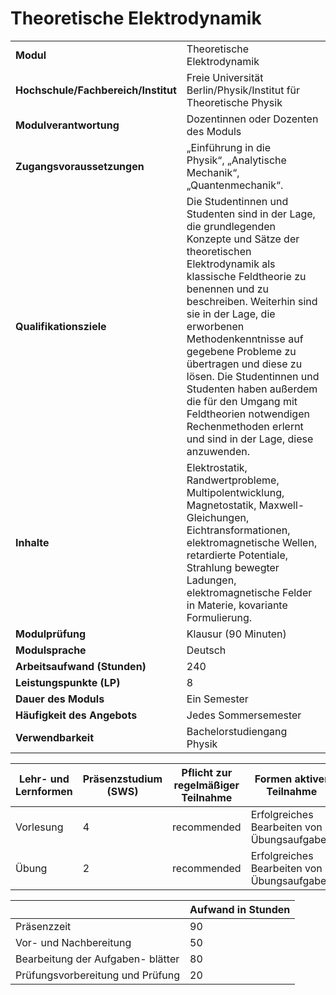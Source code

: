 # Theoretische Elektrodynamik
|                                    |   |
|------------------------------------|---|
|**Modul**                           | Theoretische Elektrodynamik |
|**Hochschule/Fachbereich/Institut** | Freie Universität Berlin/Physik/Institut für Theoretische Physik |
|**Modulverantwortung**              | Dozentinnen oder Dozenten des Moduls |
|**Zugangsvoraussetzungen**          | „Einführung in die<br>Physik“, „Analytische Mechanik“, „Quantenmechanik“. |
|**Qualifikationsziele**             | Die Studentinnen und Studenten sind in der Lage, die grundlegenden Konzepte und Sätze der theoretischen Elektrodynamik als klassische Feldtheorie zu benennen und zu beschreiben. Weiterhin sind sie in der Lage, die erworbenen Methodenkenntnisse auf gegebene Probleme zu übertragen und diese zu lösen. Die Studentinnen und Studenten haben außerdem die für den Umgang mit Feldtheorien notwendigen Rechenmethoden erlernt und sind in der Lage, diese anzuwenden. |
|**Inhalte**                         | Elektrostatik, Randwertprobleme, Multipolentwicklung, Magnetostatik, Maxwell-Gleichungen, Eichtransformationen, elektromagnetische Wellen, retardierte Potentiale, Strahlung bewegter Ladungen, elektromagnetische Felder in Materie, kovariante Formulierung. |
|**Modulprüfung**                    | Klausur (90 Minuten) |
|**Modulsprache**                    | Deutsch |
|**Arbeitsaufwand (Stunden)**        | 240 |
|**Leistungspunkte (LP)**            | 8 |
|**Dauer des Moduls**                | Ein Semester |
|**Häufigkeit des Angebots**         | Jedes Sommersemester |
|**Verwendbarkeit**                  | Bachelorstudiengang Physik |

| Lehr- und Lernformen | Präsenzstudium <br> (SWS) | Pflicht zur regelmäßiger Teilnahme | Formen aktiver Teilnahme |
| ---------------------|---------------------------|------------------------------------|------------------------- |
| Vorlesung            | 4                         | recommended                        | Erfolgreiches Bearbeiten von Übungsaufgaben |
| Übung                | 2                         | recommended                        | Erfolgreiches Bearbeiten von Übungsaufgaben |

|   | Aufwand in Stunden |
| - |--------------------|
| Präsenzzeit                              | 90    |
| Vor- und Nachbereitung                   | 50    |
| Bearbeitung der Aufgaben- blätter        | 80    |
| Prüfungsvorbereitung und Prüfung         | 20    |
